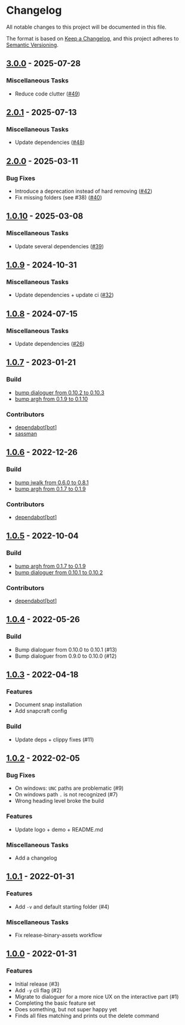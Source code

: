 # Changelog
All notable changes to this project will be documented in this file.

The format is based on [Keep a Changelog](https://keepachangelog.com/en/1.0.0/),
and this project adheres to [Semantic Versioning](https://semver.org/spec/v2.0.0.html).

## [3.0.0] - 2025-07-28
[3.0.0]: https://github.com/sassman/putzen-rs/compare/2.0.1...3.0.0

### Miscellaneous Tasks

- Reduce code clutter ([#49](https://github.com/sassman/putzen-rs/pull/49))

<!-- generated by git-cliff -->
## [2.0.1] - 2025-07-13
[2.0.1]: https://github.com/sassman/putzen-rs/compare/2.0.0...2.0.1

### Miscellaneous Tasks

- Update dependencies ([#48](https://github.com/sassman/putzen-rs/pull/48))

<!-- generated by git-cliff -->
## [2.0.0] - 2025-03-11
[2.0.0]: https://github.com/sassman/putzen-rs/compare/1.0.10...2.0.0

### Bug Fixes

- Introduce a deprecation instead of hard removing ([#42](https://github.com/sassman/putzen-rs/pull/42))
- Fix missing folders (see #38) ([#40](https://github.com/sassman/putzen-rs/pull/40))

<!-- generated by git-cliff -->
## [1.0.10] - 2025-03-08
[1.0.10]: https://github.com/sassman/putzen-rs/compare/1.0.9...1.0.10

### Miscellaneous Tasks

- Update several dependencies ([#39](https://github.com/sassman/putzen-rs/pull/39))

<!-- generated by git-cliff -->
## [1.0.9] - 2024-10-31
[1.0.9]: https://github.com/sassman/putzen-rs/compare/1.0.8...1.0.9

### Miscellaneous Tasks

- Update dependencies + update ci ([#32](https://github.com/sassman/putzen-rs/pull/32))

<!-- generated by git-cliff -->

## [1.0.8] - 2024-07-15
[1.0.8]: https://github.com/sassman/putzen-rs/compare/1.0.7...1.0.8

### Miscellaneous Tasks

- Update dependencies ([#26](https://github.com/sassman/putzen-rs/pull/26))

## [1.0.7] - 2023-01-21
[1.0.7]: https://github.com/sassman/putzen-rs/compare/v1.0.6...v1.0.7

### Build

- [bump dialoguer from 0.10.2 to 0.10.3](https://github.com/sassman/putzen-rs/pull/20)
- [bump argh from 0.1.9 to 0.1.10](https://github.com/sassman/putzen-rs/pull/19)

### Contributors
- [dependabot[bot]](https://github.com/apps/dependabot)
- [sassman](https://github.com/sassman)

## [1.0.6] - 2022-12-26
[1.0.6]: https://github.com/sassman/putzen-rs/compare/v1.0.5...v1.0.6

### Build

- [bump jwalk from 0.6.0 to 0.8.1](https://github.com/sassman/putzen-rs/pull/17)
- [bump argh from 0.1.7 to 0.1.9](https://github.com/sassman/putzen-rs/pull/16)

### Contributors
- [dependabot[bot]](https://github.com/apps/dependabot)

## [1.0.5] - 2022-10-04
[1.0.5]: https://github.com/sassman/putzen-rs/compare/v1.0.4...v1.0.5

### Build

- [bump argh from 0.1.7 to 0.1.9](https://github.com/sassman/putzen-rs/pull/16)
- [bump dialoguer from 0.10.1 to 0.10.2](https://github.com/sassman/putzen-rs/pull/15)

### Contributors
- [dependabot[bot]](https://github.com/apps/dependabot)

## [1.0.4] - 2022-05-26
[1.0.4]: https://github.com/sassman/putzen-rs/compare/v1.0.3...v1.0.4

### Build

- Bump dialoguer from 0.10.0 to 0.10.1 (#13)
- Bump dialoguer from 0.9.0 to 0.10.0 (#12)

## [1.0.3] - 2022-04-18
[1.0.3]: https://github.com/sassman/putzen-rs/compare/v1.0.2...v1.0.3

### Features

- Document snap installation
- Add snapcraft config

### Build

- Update deps + clippy fixes (#11)

## [1.0.2] - 2022-02-05
[1.0.2]: https://github.com/sassman/putzen-rs/compare/v1.0.1...v1.0.2

### Bug Fixes

- On windows: `UNC` paths are problematic (#9)
- On windows path `.` is not recognized (#7)
- Wrong heading level broke the build

### Features

- Update logo + demo + README.md

### Miscellaneous Tasks

- Add a changelog

## [1.0.1] - 2022-01-31
[1.0.1]: https://github.com/sassman/putzen-rs/compare/v1.0.0...v1.0.1

### Features

- Add `-v` and default starting folder (#4)

### Miscellaneous Tasks

- Fix release-binary-assets workflow

## [1.0.0] - 2022-01-31
[1.0.0]: https://github.com/sassman/putzen-rs/compare/...v1.0.0

### Features

- Initial release (#3)
- Add `-y` cli flag (#2)
- Migrate to dialoguer for a more nice UX on the interactive part (#1)
- Completing the basic feature set
- Does something, but not super happy yet
- Finds all files matching and prints out the delete command

<!-- generated by git-cliff -->
